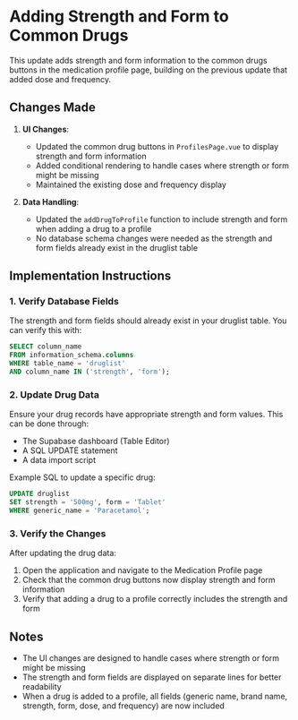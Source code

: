 # Adding Strength and Form to Common Drugs

This update adds strength and form information to the common drugs buttons in the medication profile page, building on the previous update that added dose and frequency.

## Changes Made

1. **UI Changes**:
   - Updated the common drug buttons in `ProfilesPage.vue` to display strength and form information
   - Added conditional rendering to handle cases where strength or form might be missing
   - Maintained the existing dose and frequency display

2. **Data Handling**:
   - Updated the `addDrugToProfile` function to include strength and form when adding a drug to a profile
   - No database schema changes were needed as the strength and form fields already exist in the druglist table

## Implementation Instructions

### 1. Verify Database Fields

The strength and form fields should already exist in your druglist table. You can verify this with:

```sql
SELECT column_name 
FROM information_schema.columns 
WHERE table_name = 'druglist' 
AND column_name IN ('strength', 'form');
```

### 2. Update Drug Data

Ensure your drug records have appropriate strength and form values. This can be done through:

- The Supabase dashboard (Table Editor)
- A SQL UPDATE statement
- A data import script

Example SQL to update a specific drug:

```sql
UPDATE druglist 
SET strength = '500mg', form = 'Tablet' 
WHERE generic_name = 'Paracetamol';
```

### 3. Verify the Changes

After updating the drug data:

1. Open the application and navigate to the Medication Profile page
2. Check that the common drug buttons now display strength and form information
3. Verify that adding a drug to a profile correctly includes the strength and form

## Notes

- The UI changes are designed to handle cases where strength or form might be missing
- The strength and form fields are displayed on separate lines for better readability
- When a drug is added to a profile, all fields (generic name, brand name, strength, form, dose, and frequency) are now included